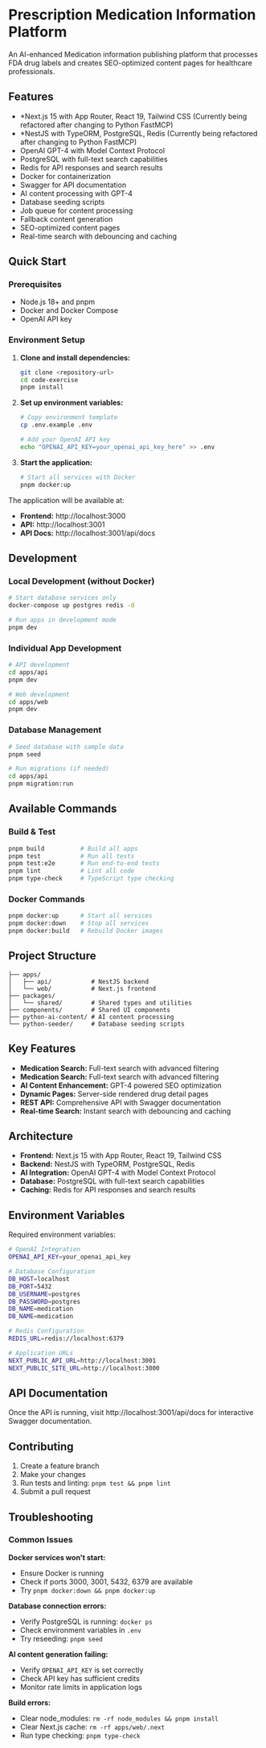 # Prescription Medication Information Platform

An AI-enhanced Medication information publishing platform that processes FDA drug labels and creates SEO-optimized content pages for healthcare professionals.

## Features

- *Next.js 15 with App Router, React 19, Tailwind CSS (Currently being refactored after changing to Python FastMCP)
- *NestJS with TypeORM, PostgreSQL, Redis (Currently being refactored after changing to Python FastMCP)
- OpenAI GPT-4 with Model Context Protocol
- PostgreSQL with full-text search capabilities
- Redis for API responses and search results
- Docker for containerization
- Swagger for API documentation
- AI content processing with GPT-4
- Database seeding scripts
- Job queue for content processing
- Fallback content generation
- SEO-optimized content pages
- Real-time search with debouncing and caching

## Quick Start

### Prerequisites

- Node.js 18+ and pnpm
- Docker and Docker Compose
- OpenAI API key

### Environment Setup

1. **Clone and install dependencies:**
   ```bash
   git clone <repository-url>
   cd code-exercise
   pnpm install
   ```

2. **Set up environment variables:**
   ```bash
   # Copy environment template
   cp .env.example .env
   
   # Add your OpenAI API key
   echo "OPENAI_API_KEY=your_openai_api_key_here" >> .env
   ```

3. **Start the application:**
   ```bash
   # Start all services with Docker
   pnpm docker:up
   ```

The application will be available at:
- **Frontend:** http://localhost:3000
- **API:** http://localhost:3001
- **API Docs:** http://localhost:3001/api/docs

## Development

### Local Development (without Docker)

```bash
# Start database services only
docker-compose up postgres redis -d

# Run apps in development mode
pnpm dev
```

### Individual App Development

```bash
# API development
cd apps/api
pnpm dev

# Web development
cd apps/web  
pnpm dev
```

### Database Management

```bash
# Seed database with sample data
pnpm seed

# Run migrations (if needed)
cd apps/api
pnpm migration:run
```

## Available Commands

### Build & Test
```bash
pnpm build          # Build all apps
pnpm test           # Run all tests
pnpm test:e2e       # Run end-to-end tests
pnpm lint           # Lint all code
pnpm type-check     # TypeScript type checking
```

### Docker Commands
```bash
pnpm docker:up      # Start all services
pnpm docker:down    # Stop all services
pnpm docker:build   # Rebuild Docker images
```

## Project Structure

```
├── apps/
│   ├── api/           # NestJS backend
│   └── web/           # Next.js frontend
├── packages/
│   └── shared/        # Shared types and utilities
├── components/        # Shared UI components
├── python-ai-content/ # AI content processing
└── python-seeder/     # Database seeding scripts
```

## Key Features

- **Medication Search:** Full-text search with advanced filtering
- **Medication Search:** Full-text search with advanced filtering
- **AI Content Enhancement:** GPT-4 powered SEO optimization
- **Dynamic Pages:** Server-side rendered drug detail pages
- **REST API:** Comprehensive API with Swagger documentation
- **Real-time Search:** Instant search with debouncing and caching

## Architecture

- **Frontend:** Next.js 15 with App Router, React 19, Tailwind CSS
- **Backend:** NestJS with TypeORM, PostgreSQL, Redis
- **AI Integration:** OpenAI GPT-4 with Model Context Protocol
- **Database:** PostgreSQL with full-text search capabilities
- **Caching:** Redis for API responses and search results

## Environment Variables

Required environment variables:

```bash
# OpenAI Integration
OPENAI_API_KEY=your_openai_api_key

# Database Configuration
DB_HOST=localhost
DB_PORT=5432
DB_USERNAME=postgres
DB_PASSWORD=postgres
DB_NAME=medication
DB_NAME=medication

# Redis Configuration  
REDIS_URL=redis://localhost:6379

# Application URLs
NEXT_PUBLIC_API_URL=http://localhost:3001
NEXT_PUBLIC_SITE_URL=http://localhost:3000
```

## API Documentation

Once the API is running, visit http://localhost:3001/api/docs for interactive Swagger documentation.

## Contributing

1. Create a feature branch
2. Make your changes
3. Run tests and linting: `pnpm test && pnpm lint`
4. Submit a pull request

## Troubleshooting

### Common Issues

**Docker services won't start:**
- Ensure Docker is running
- Check if ports 3000, 3001, 5432, 6379 are available
- Try `pnpm docker:down && pnpm docker:up`

**Database connection errors:**
- Verify PostgreSQL is running: `docker ps`
- Check environment variables in `.env`
- Try reseeding: `pnpm seed`

**AI content generation failing:**
- Verify `OPENAI_API_KEY` is set correctly
- Check API key has sufficient credits
- Monitor rate limits in application logs

**Build errors:**
- Clear node_modules: `rm -rf node_modules && pnpm install`
- Clear Next.js cache: `rm -rf apps/web/.next`
- Run type checking: `pnpm type-check`